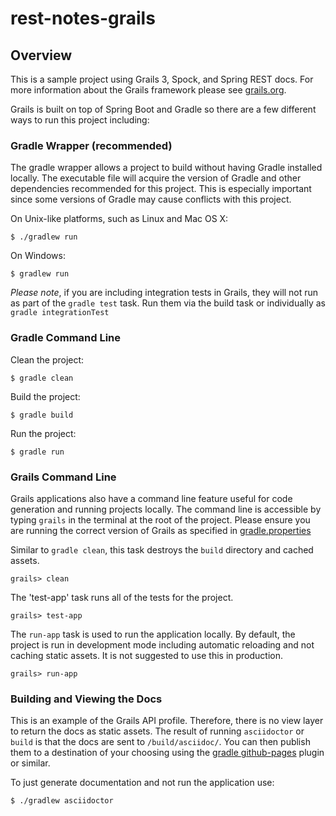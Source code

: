 # rest-notes-grails

## Overview

This is a sample project using Grails 3, Spock, and Spring REST docs. For more
information about the Grails framework please see [grails.org](http://grails.org).

Grails is built on top of Spring Boot and Gradle so there are a few different ways to
run this project including:

### Gradle Wrapper (recommended)

The gradle wrapper allows a project to build without having Gradle installed locally. The
executable file will acquire the version of Gradle and other dependencies recommended for
this project. This is especially important since some versions of Gradle may cause
conflicts with this project.

On Unix-like platforms, such as Linux and Mac OS X:

```
$ ./gradlew run
```

On Windows:

```
$ gradlew run
```

*Please note*, if you are including integration tests in Grails, they will not run as
part of the `gradle test` task.  Run them via the build task or individually as
`gradle integrationTest`

### Gradle Command Line

Clean the project:

```
$ gradle clean
```

Build the project:

```
$ gradle build
```

Run the project:

```
$ gradle run
```

### Grails Command Line

Grails applications also have a command line feature useful for code generation and
running projects locally. The  command line is accessible by typing `grails` in the
terminal at the root of the project.  Please ensure you are running  the correct version
of Grails as specified in [gradle.properties](gradle.properties)

Similar to `gradle clean`, this task destroys the `build` directory and cached assets.

```
grails> clean
```

The 'test-app' task runs all of the tests for the project.

```
grails> test-app
```

The `run-app` task is used to run the application locally.  By default, the project is
run in development mode including  automatic reloading and not caching static assets. It
is not suggested to use this in production.

```
grails> run-app
```

### Building and Viewing the Docs

This is an example of the Grails API profile.  Therefore, there is no view layer to
return the docs as static assets.  The result of running `asciidoctor` or `build` is that
the docs are sent to `/build/asciidoc/`.  You can then publish them to a destination of
your choosing using the  [gradle github-pages](https://github.com/ajoberstar/gradle-git)
plugin or similar.

To just generate documentation and not run the application use:

```
$ ./gradlew asciidoctor
```
